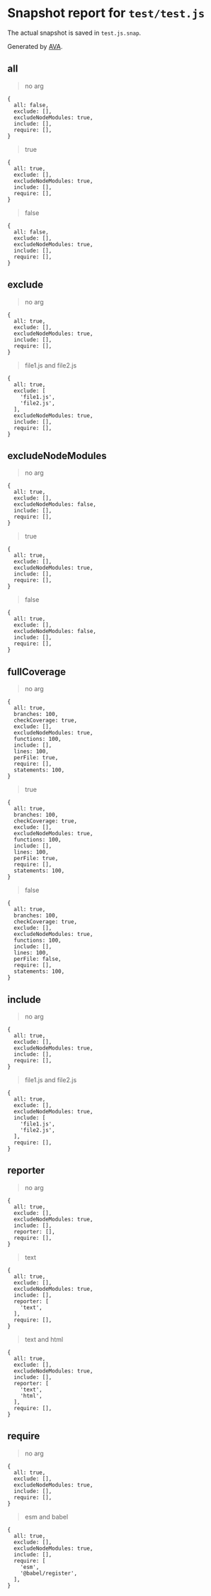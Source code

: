 # Snapshot report for `test/test.js`

The actual snapshot is saved in `test.js.snap`.

Generated by [AVA](https://ava.li).

## all

> no arg

    {
      all: false,
      exclude: [],
      excludeNodeModules: true,
      include: [],
      require: [],
    }

> true

    {
      all: true,
      exclude: [],
      excludeNodeModules: true,
      include: [],
      require: [],
    }

> false

    {
      all: false,
      exclude: [],
      excludeNodeModules: true,
      include: [],
      require: [],
    }

## exclude

> no arg

    {
      all: true,
      exclude: [],
      excludeNodeModules: true,
      include: [],
      require: [],
    }

> file1.js and file2.js

    {
      all: true,
      exclude: [
        'file1.js',
        'file2.js',
      ],
      excludeNodeModules: true,
      include: [],
      require: [],
    }

## excludeNodeModules

> no arg

    {
      all: true,
      exclude: [],
      excludeNodeModules: false,
      include: [],
      require: [],
    }

> true

    {
      all: true,
      exclude: [],
      excludeNodeModules: true,
      include: [],
      require: [],
    }

> false

    {
      all: true,
      exclude: [],
      excludeNodeModules: false,
      include: [],
      require: [],
    }

## fullCoverage

> no arg

    {
      all: true,
      branches: 100,
      checkCoverage: true,
      exclude: [],
      excludeNodeModules: true,
      functions: 100,
      include: [],
      lines: 100,
      perFile: true,
      require: [],
      statements: 100,
    }

> true

    {
      all: true,
      branches: 100,
      checkCoverage: true,
      exclude: [],
      excludeNodeModules: true,
      functions: 100,
      include: [],
      lines: 100,
      perFile: true,
      require: [],
      statements: 100,
    }

> false

    {
      all: true,
      branches: 100,
      checkCoverage: true,
      exclude: [],
      excludeNodeModules: true,
      functions: 100,
      include: [],
      lines: 100,
      perFile: false,
      require: [],
      statements: 100,
    }

## include

> no arg

    {
      all: true,
      exclude: [],
      excludeNodeModules: true,
      include: [],
      require: [],
    }

> file1.js and file2.js

    {
      all: true,
      exclude: [],
      excludeNodeModules: true,
      include: [
        'file1.js',
        'file2.js',
      ],
      require: [],
    }

## reporter

> no arg

    {
      all: true,
      exclude: [],
      excludeNodeModules: true,
      include: [],
      reporter: [],
      require: [],
    }

> text

    {
      all: true,
      exclude: [],
      excludeNodeModules: true,
      include: [],
      reporter: [
        'text',
      ],
      require: [],
    }

> text and html

    {
      all: true,
      exclude: [],
      excludeNodeModules: true,
      include: [],
      reporter: [
        'text',
        'html',
      ],
      require: [],
    }

## require

> no arg

    {
      all: true,
      exclude: [],
      excludeNodeModules: true,
      include: [],
      require: [],
    }

> esm and babel

    {
      all: true,
      exclude: [],
      excludeNodeModules: true,
      include: [],
      require: [
        'esm',
        '@babel/register',
      ],
    }
